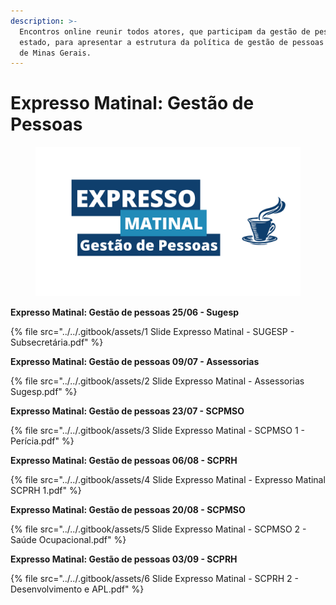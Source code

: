 ```yaml
---
description: >-
  Encontros online reunir todos atores, que participam da gestão de pessoas no
  estado, para apresentar a estrutura da política de gestão de pessoas do Estado
  de Minas Gerais.
---
```


# Expresso Matinal: Gestão de Pessoas

<figure><img src="../../.gitbook/assets/logo Expresso.png" alt=""><figcaption></figcaption></figure>

**Expresso Matinal: Gestão de pessoas 25/06 - Sugesp**

{% file src="../../.gitbook/assets/1 Slide Expresso Matinal - SUGESP - Subsecretária.pdf" %}

**Expresso Matinal: Gestão de pessoas 09/07 - Assessorias**

{% file src="../../.gitbook/assets/2 Slide Expresso Matinal - Assessorias Sugesp.pdf" %}

**Expresso Matinal: Gestão de pessoas 23/07 - SCPMSO**

{% file src="../../.gitbook/assets/3 Slide Expresso Matinal - SCPMSO 1 - Perícia.pdf" %}

**Expresso Matinal: Gestão de pessoas 06/08 - SCPRH**

{% file src="../../.gitbook/assets/4 Slide Expresso Matinal - Expresso Matinal SCPRH 1.pdf" %}

**Expresso Matinal: Gestão de pessoas 20/08 - SCPMSO**

{% file src="../../.gitbook/assets/5 Slide Expresso Matinal -  SCPMSO 2 - Saúde Ocupacional.pdf" %}

**Expresso Matinal: Gestão de pessoas 03/09 - SCPRH**

{% file src="../../.gitbook/assets/6 Slide Expresso Matinal - SCPRH 2 - Desenvolvimento e APL.pdf" %}

